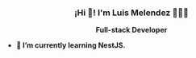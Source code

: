 
<p align="center" width="300">
   <h3 align="center">¡Hi 👋! I'm Luis Melendez 👨🏻‍💻</h3>
</p>

<p align="center"><strong>Full-stack Developer<br /></p>

- 🌱 I’m currently learning NestJS.
<!--
**LuisMelDev/LuisMelDev** is a ✨ _special_ ✨ repository because its `README.md` (this file) appears on your GitHub profile.

Here are some ideas to get you started:

- 🔭 I’m currently working on ...
- 🌱 I’m currently learning ...
- 👯 I’m looking to collaborate on ...
- 🤔 I’m looking for help with ...
- 💬 Ask me about ...
- 📫 How to reach me: ...
- 😄 Pronouns: ...
- ⚡ Fun fact: ...
-->
